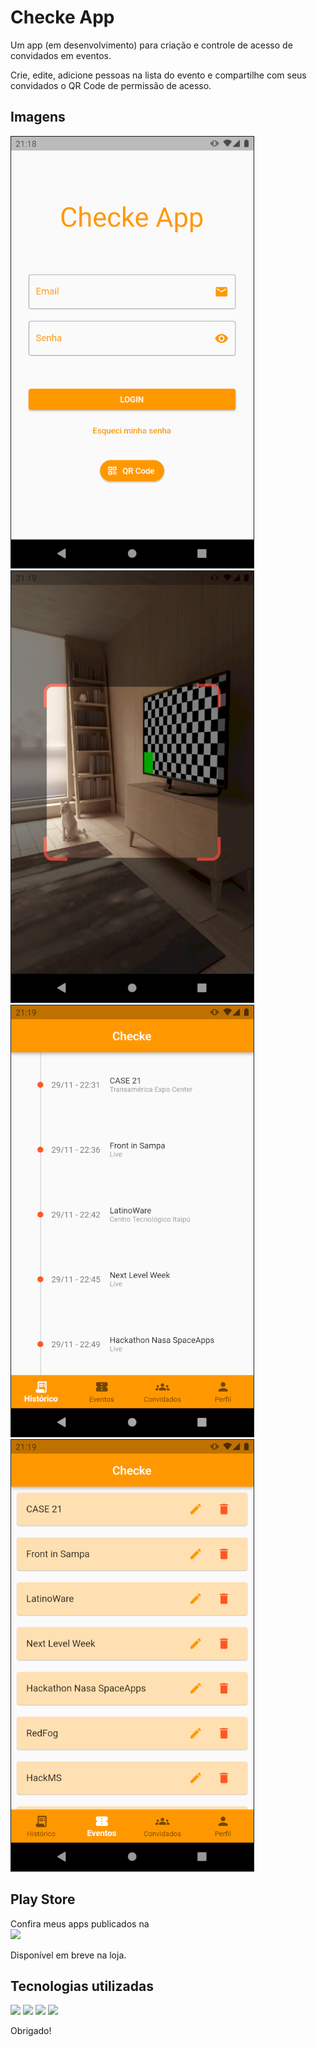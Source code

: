 # Checke App

Um app (em desenvolvimento) para criação e controle de acesso de convidados em eventos.

Crie, edite, adicione pessoas na lista do evento e compartilhe com seus convidados 
o QR Code de permissão de acesso.

## Imagens

<span>
  <img src="assets/prints/login.png" border="1" alt="Login" max-width="200px"/>
  <img src="assets/prints/leitor.png" border="1" alt="Leitor QR Code" max-width="200px"/>
</span>

<span>
  <img src="assets/prints/historico.png" border="1" alt="Historico" max-width="200px"/>
  <img src="assets/prints/eventos.png" border="1" alt="Eventos" max-width="200px"/>
</span>


## Play Store

Confira meus apps publicados na <br>
<a href="https://play.google.com/store/apps/dev?id=6851722860195299838"><img src="https://img.shields.io/badge/-Google Play-000000?style=for-the-badge&logo=Google Play&logoColor=ffffff" /></a>

Disponível em breve na loja.

## Tecnologias utilizadas

<span>
    <img src="https://img.shields.io/badge/Flutter-02569B?style=for-the-badge&logo=flutter&logoColor=white" />
    <img src="https://img.shields.io/badge/Dart-0175C2?style=for-the-badge&logo=dart&logoColor=white" />
    <img src="https://img.shields.io/badge/Firebase-20232A?style=for-the-badge&logo=firebase&logoColor=ffcb2c" />
    <img src="https://img.shields.io/badge/-Android-1f8737?style=for-the-badge&logo=Android&logoColor=ffffff" />
</span>

Obrigado!
